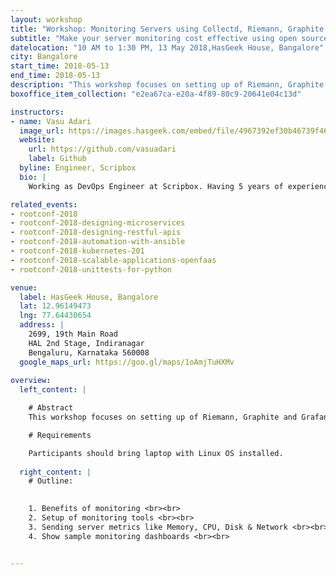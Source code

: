 ```yaml
---
layout: workshop
title: "Workshop: Monitoring Servers using Collectd, Riemann, Graphite and Grafana"
subtitle: "Make your server monitoring cost effective using open source tools."
datelocation: "10 AM to 1:30 PM, 13 May 2018,HasGeek House, Bangalore"
city: Bangalore
start_time: 2018-05-13
end_time: 2018-05-13
description: "This workshop focuses on setting up of Riemann, Graphite and Grafana on Docker and then using collectd to send metrics to Riemann from a server."
boxoffice_item_collection: "e2ea67ca-e20a-4f89-80c9-20641e04c13d"

instructors:
- name: Vasu Adari
  image_url: https://images.hasgeek.com/embed/file/4967392ef30b46739f465430197a0ec6
  website:
    url: https://github.com/vasuadari
    label: Github
  byline: Engineer, Scripbox
  bio: |
    Working as DevOps Engineer at Scripbox. Having 5 years of experience in Ruby on Rails. Currently working on Elixir and Phoenix.

related_events:
- rootconf-2018
- rootconf-2018-designing-microservices
- rootconf-2018-designing-restful-apis
- rootconf-2018-automation-with-ansible
- rootconf-2018-kubernetes-201
- rootconf-2018-scalable-applications-openfaas
- rootconf-2018-unittests-for-python

venue:
  label: HasGeek House, Bangalore
  lat: 12.96149473
  lng: 77.64430654
  address: |
    2699, 19th Main Road
    HAL 2nd Stage, Indiranagar
    Bengaluru, Karnataka 560008
  google_maps_url: https://goo.gl/maps/1oAmjTuHXMv
  
overview:
  left_content: |

    # Abstract
    This workshop focuses on setting up of Riemann, Graphite and Grafana on Docker and then using collectd to send metrics to Riemann from a server.

    # Requirements

    Participants should bring laptop with Linux OS installed.
    
  right_content: |
    # Outline:

    
    1. Benefits of monitoring <br><br>
    2. Setup of monitoring tools <br><br>
    3. Sending server metrics like Memory, CPU, Disk & Network <br><br>
    4. Show sample monitoring dashboards <br><br>


---
```

